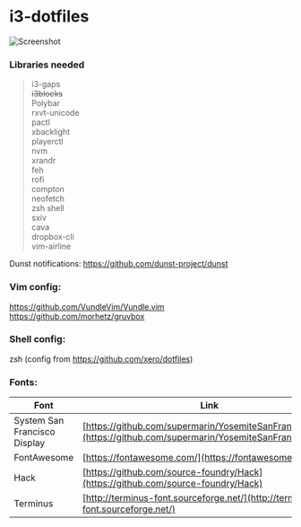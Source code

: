 # i3-dotfiles
  
![Screenshot](https://i.imgur.com/PlYR8MT.png)  
   
### Libraries needed  
> i3-gaps  
> ~~i3blocks~~  
> Polybar  
> rxvt-unicode  
> pactl  
> xbacklight  
> playerctl  
> nvm  
> xrandr  
> feh  
> rofi  
> compton  
> neofetch  
> zsh shell  
> sxiv  
> cava  
> dropbox-cli  
> vim-airline

Dunst notifications:
https://github.com/dunst-project/dunst

### Vim config:
https://github.com/VundleVim/Vundle.vim  
https://github.com/morhetz/gruvbox
  
### Shell config:  
zsh (config from https://github.com/xero/dotfiles)  
  
### Fonts: 

| Font | Link |
| ------ | ------ |
| System San Francisco Display | [https://github.com/supermarin/YosemiteSanFranciscoFont](https://github.com/supermarin/YosemiteSanFranciscoFont) |
| FontAwesome | [https://fontawesome.com/](https://fontawesome.com/) |
| Hack | [https://github.com/source-foundry/Hack](https://github.com/source-foundry/Hack) |
| Terminus | [http://terminus-font.sourceforge.net/](http://terminus-font.sourceforge.net/) |


